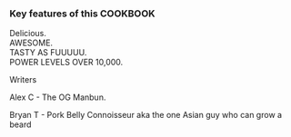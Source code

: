 ### Key features of this COOKBOOK

Delicious.  
AWESOME.  
TASTY AS FUUUUU.  
POWER LEVELS OVER 10,000.

Writers

Alex C - The OG Manbun.

Bryan T - Pork Belly Connoisseur aka the one Asian guy who can grow a beard



